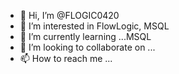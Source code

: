 - 👋 Hi, I’m @FLOGIC0420
- 👀 I’m interested in FlowLogic, MSQL 
- 🌱 I’m currently learning ...MSQL
- 💞️ I’m looking to collaborate on ...
- 📫 How to reach me ...

<!---
FLOGIC0420/FLOGIC0420 is a ✨ special ✨ repository because its `README.md` (this file) appears on your GitHub profile.
You can click the Preview link to take a look at your changes.
--->
